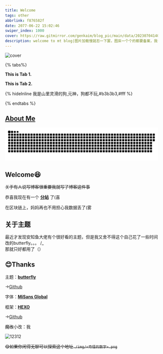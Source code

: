 ```yaml
---
title: Welcome
tags: other
abbrlink: f876582f
date: 2077-06-22 15:02:46
swiper_index: 1000
cover: https://raw.gitmirror.com/genkaim/blog_pic/main/data/202307041405070.png
description: welcome to mt blog|图片加载慢就忍一下罢，图床一个个的都要备案，我一个未成年怎么备案啊|genkaimの博客
---
```

![cover](https://raw.gitmirror.com/genkaim/blog_pic/main/data/202307041405070.png)

{% tabs%}
<!-- tab test1@fas fa-heart -->
**This is Tab 1.**
<!-- endtab -->

<!-- tab test2@fas fa-ban -->
**This is Tab 2.**
<!-- endtab -->

<!-- tab test3@fas fa-bomb -->

 {% hideInline 我是山里灵滑的狗,元神，狗都不玩,#b3b3b3,#fff %}

<!-- endtab -->
{% endtabs %}

## [About Me](/about) 
![GitHub Snake Light](https://raw.githubusercontent.com/genkaim/genkaim/output/github-contribution-grid-snake.svg#gh-light-mode-only)


## Welcome😆

~~关于有人说写博客很重要我就写了博客这件事~~

恭喜我现在有一个 **[分站](https://genkaim.xlog.app)** 了(喜

在区块链上，妈妈再也不用担心我数据丢了(雾

## 关于主题

最近才发现安知鱼大佬有个很好看的主题，但是我又舍不得这个自己花了一些时间改的butterfly。。。
/_ \
那就只好都用了（）

## 😊Thanks

主题：[**butterfly**](https://butterfly.js.org/)

->[Github](https://github.com/jerryc127/hexo-theme-butterfly)

字体：[**MiSans Global**](https://hyperos.mi.com/font/zh/)

框架：[**HEXO**](https://hexo.io/)

->[Github](https://github.com/hexojs/hexo)

~~魔改~~小改：我

![12312](https://raw.gitmirror.com/genkaim/blog_pic/main/data/202306240856174.jpg)

~~😋如果你闲得无聊可以探索这个地址``./img/<奇怪的数字>.png``~~
